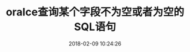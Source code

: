 ---
reward: false
title: oralce查询某个字段不为空或者为空的SQL语句
date: 2018-02-09 10:24:26
categories: oracle
tags:
     - null
     - oracle
---